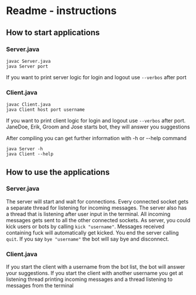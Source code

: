 # Readme - instructions
## How to start applications
### Server.java
```
javac Server.java
java Server port
```
If you want to print server logic for login and logout use 
```--verbos``` after port

### Client.java
```
javac Client.java
java Client host port username
```
If you want to print client logic for login and logout use
```--verbos``` after port.  
JaneDoe, Erik, Groom and Jose starts bot, they will answer you suggestions

After compiling you can get further information with -h or --help command
```
java Server -h
java Client --help
```

## How to use the applications
### Server.java
The server will start and wait for connections. Every connected socket gets a separate
thread for listening for incoming messages. The server also has a thread that
is listening after user input in the terminal. All incoming messages gets sent to all the
other connected sockets. As server, you could kick users or bots by calling ```kick "username"```.
Messages received containing fuck will automatically get kicked. You end the server calling ```quit```.
If you say ```bye "username"``` the bot will say bye and disconnect.

### Client.java
If you start the client with a username from the bot list, the bot will answer your suggestions. If you start the client
with another username you get at listening thread printing incoming messages and a thread listening to messages from the terminal

